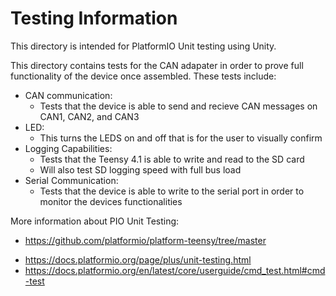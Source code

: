 # Testing Information

This directory is intended for PlatformIO Unit testing using Unity.

This directory contains tests for the CAN adapater in order to prove full functionality of the device once assembled. These tests include:

* CAN communication:
  * Tests that the device is able to send and recieve CAN messages on CAN1, CAN2, and CAN3
* LED:
  * This turns the LEDS on and off that is for the user to visually confirm
* Logging Capabilities:
  * Tests that the Teensy 4.1 is able to write and read to the SD card
  * Will also test SD logging speed with full bus load
* Serial Communication:
  * Tests that the device is able to write to the serial port in order to monitor the devices functionalities


More information about PIO Unit Testing:

* https://github.com/platformio/platform-teensy/tree/master

- https://docs.platformio.org/page/plus/unit-testing.html
- https://docs.platformio.org/en/latest/core/userguide/cmd_test.html#cmd-test
